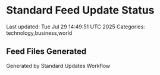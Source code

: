 # Standard Feed Update Status
Last updated: Tue Jul 29 14:49:51 UTC 2025
Categories: technology,business,world

## Feed Files Generated

Generated by Standard Updates Workflow
